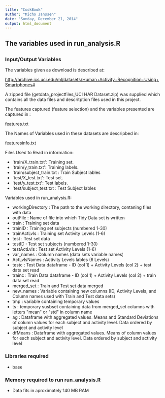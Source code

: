 ```yaml
---
title: "CookBook"
author: "Micho Janssen"
date: "Sunday, December 21, 2014"
output: html_document
---
```

## 
## The variables used in run_analysis.R
## 
### Input/Output Variables
The variables given as download is described at:

http://archive.ics.uci.edu/ml/datasets/Human+Activity+Recognition+Using+Smartphones#

A zipped file (getdata_projectfiles_UCI HAR Dataset.zip) was supplied which contains all the data files and descritption files used in this project.

The features captured (feature selection) and the variables presented are captured in :

features.txt

The Names of Variables used in these datasets are descripbed in:

featuresinfo.txt

Files Used to Read in information:

- 'train/X_train.txt': Training set.
- 'train/y_train.txt': Training labels.
- 'train/subject_train.txt : Train Subject lables
- 'test/X_test.txt': Test set.
- 'test/y_test.txt': Test labels.
- 'test/subject_test.txt : Test Subject lables


Variables used in run_analysis.R:

- workingDirectory : The path to the working directory, contaning files with data
- outFile : Name of file into which Tidy Data set is written
- train : Training set data
- trainID : Training set subjects (numbered 1-30)
- trainActLvls : Training set Activity Levels (1-6)
- test : Test set data
- testID : Test set subjects (numbered 1-30)
- testActLvls : Test set Activity Levels (1-6)
- var_names : Column names (data sets variable names)
- ActLvlsNames : Activity Levels lables (6 Levels)
- testc : Test Data dataframe - ID (col 1) + Activity Levels (col 2) + test data set read
- trainc : Train Data dataframe - ID (col 1) + Activity Levels (col 2) + train data set read
- merged_set :  Train and Test set data merged
- new_names : Variable containing new columns (ID, Activity Levels, and Column names used with Train and Test data sets)
- tmp : variable containing temporary values
- ts  : temporary susbset containing data from merged_set columns with letters "mean" or "std" in column name
- ag  : Dataframe with aggregated values. Means and Standard Deviations of column values for each subject and activity level. Data ordered by subject and activity level
- dfMeans : Dataframe with aggregated values. Means of column values for each subject and activity level. Data ordered by subject and activity level

### Libraries required

- base

### Memory required to run run_analysis.R

- Data fits in aproximately 140 MB RAM
